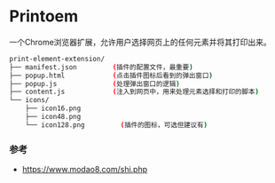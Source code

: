 # Printoem

一个Chrome浏览器扩展，允许用户选择网页上的任何元素并将其打印出来。

```bash
print-element-extension/
├── manifest.json         (插件的配置文件，最重要)
├── popup.html            (点击插件图标后看到的弹出窗口)
├── popup.js              (处理弹出窗口的逻辑)
├── content.js            (注入到网页中，用来处理元素选择和打印的脚本)
└── icons/
    ├── icon16.png
    ├── icon48.png
    └── icon128.png         (插件的图标，可选但建议有)
```

### 参考
- https://www.modao8.com/shi.php